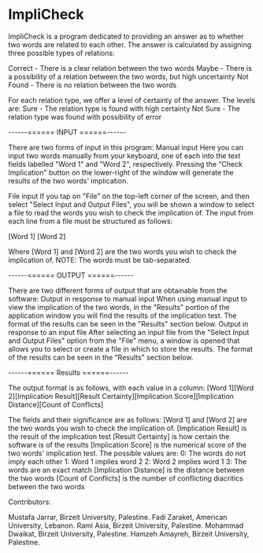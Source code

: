 # ImpliCheck
ImpliCheck is a program dedicated to providing an answer as to whether two words are related to each other. The answer is calculated by assigning three possible types of relations:

Correct - There is a clear relation between the two words
Maybe - There is a possibility of a relation between the two words, but high uncertainty
Not Found - There is no relation between the two words

For each relation type, we offer a level of certainty of the answer. The levels are:
Sure - The relation type is found with high certainty
Not Sure -  The relation type was found with possibility of error


------====== INPUT ======------

There are two forms of input in this program:
Manual input
Here you can input two words manually from your keyboard, one of each into the text fields labelled "Word 1" and "Word 2", respectively. Pressing the "Check Implication" button on the lower-right of the window will generate the results of the two words' implication.


File input
If you tap on "File" on the top-left corner of the screen, and then select "Select Input and Output Files", you will be shown a window to select a file to read the words you wish to check the implication of.
The input from each line from a file must be structured as follows:

[Word 1]	[Word 2]

Where [Word 1] and [Word 2] are the two words you wish to check the implication of. NOTE: The words must be tab-separated.




------====== OUTPUT ======------

There are two different forms of output that are obtainable from the software:
Output in response to manual input
When using manual input to view the implication of the two words, in the "Results" portion of the application window you will find the results of the implication test. The format of the results can be seen in the "Results" section below.
Output in response to an input file
After selecting an input file from the "Select Input and Output Files" option from the "File" menu, a window is opened that allows you to select or create a file in which to store the results. The format of the results can be seen in the "Results" section below.

		
		
		
------====== Results ======------

The output format is as follows, with each value in a column:
[Word 1][Word 2][Implication Result][Result Certainty][Implication Score][Implication Distance][Count of Conflicts]
	
The fields and their significance are as follows:
[Word 1] and [Word 2] are the two words you wish to check the implication of.
[Implication Result] is the result of the implication test
[Result Certainty] is how certain the software is of the results
[Implication Score] is the numerical score of the two words' implication test.
The possible values are:
0: The words do not imply each other
1: Word 1 implies word 2
2: Word 2 implies word 1
3: The words are an exact match
[Implication Distance] is the distance between the two words
[Count of Conflicts] is the number of conflicting diacritics between the two words


Contributors:

Mustafa Jarrar, Birzeit University, Palestine.
Fadi Zaraket, American University, Lebanon.
Rami Asia, Birzeit University, Palestine.
Mohammad Dwaikat, Birzeit University, Palestine.
Hamzeh Amayreh, Birzeit University, Palestine.

